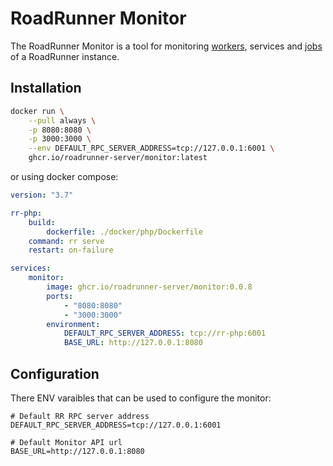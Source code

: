 # RoadRunner Monitor

The RoadRunner Monitor is a tool for monitoring [workers](https://roadrunner.dev/docs/php-rpc/2.x/en), services
and [jobs](https://roadrunner.dev/docs/plugins-jobs/2.x/en) of a RoadRunner instance.

## Installation

```bash
docker run \
    --pull always \
    -p 8080:8080 \
    -p 3000:3000 \
    --env DEFAULT_RPC_SERVER_ADDRESS=tcp://127.0.0.1:6001 \
    ghcr.io/roadrunner-server/monitor:latest
```

or using docker compose:

```yaml
version: "3.7"

rr-php:
    build:
        dockerfile: ./docker/php/Dockerfile
    command: rr serve
    restart: on-failure

services:
    monitor:
        image: ghcr.io/roadrunner-server/monitor:0.0.8
        ports:
            - "8080:8080"
            - "3000:3000"
        environment:
            DEFAULT_RPC_SERVER_ADDRESS: tcp://rr-php:6001
            BASE_URL: http://127.0.0.1:8080
```

## Configuration

There ENV varaibles that can be used to configure the monitor:

```dotenv
# Default RR RPC server address
DEFAULT_RPC_SERVER_ADDRESS=tcp://127.0.0.1:6001

# Default Monitor API url
BASE_URL=http://127.0.0.1:8080
```
